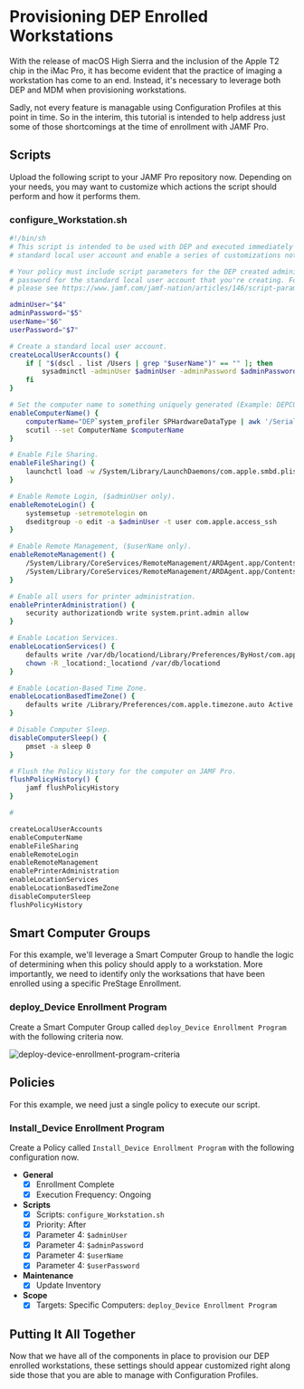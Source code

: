 
# Provisioning DEP Enrolled Workstations

With the release of macOS High Sierra and the inclusion of the Apple T2 chip in the iMac Pro, it has become evident that the practice of imaging a workstation has come to an end. Instead, it's necessary to leverage both DEP and MDM when provisioning workstations.

Sadly, not every feature is managable using Configuration Profiles at this point in time. So in the interim, this tutorial is intended to help address just some of those shortcomings at the time of enrollment with JAMF Pro.

## Scripts

Upload the following script to your JAMF Pro repository now. Depending on your needs, you may want to customize which actions the script should perform and how it performs them.

### configure_Workstation.sh

```bash
#!/bin/sh
# This script is intended to be used with DEP and executed immediately after a successful JAMF Pro PreStage Enrollment. It will create another
# standard local user account and enable a series of customizations not currently possible using configuration profiles.

# Your policy must include script parameters for the DEP created administrator username and password, as well as the username and
# password for the standard local user account that you're creating. For more information on using script parameters,
# please see https://www.jamf.com/jamf-nation/articles/146/script-parameters.

adminUser="$4"
adminPassword="$5"
userName="$6"
userPassword="$7"

# Create a standard local user account.
createLocalUserAccounts() {
    if [ "$(dscl . list /Users | grep "$userName")" == "" ]; then
        sysadminctl -adminUser $adminUser -adminPassword $adminPassword -addUser $userName -password $userPassword -picture /Library/User\ Pictures/Animals/Parrot.tif
    fi
}

# Set the computer name to something uniquely generated (Example: DEPC03FF3GFGFBB).
enableComputerName() {
    computerName="DEP`system_profiler SPHardwareDataType | awk '/Serial/ {print $4}'`"
    scutil --set ComputerName $computerName
}

# Enable File Sharing.
enableFileSharing() {
    launchctl load -w /System/Library/LaunchDaemons/com.apple.smbd.plist
}

# Enable Remote Login, ($adminUser only).
enableRemoteLogin() {
    systemsetup -setremotelogin on
    dseditgroup -o edit -a $adminUser -t user com.apple.access_ssh
}

# Enable Remote Management, ($userName only).
enableRemoteManagement() {
    /System/Library/CoreServices/RemoteManagement/ARDAgent.app/Contents/Resources/kickstart -activate -configure -allowAccessFor -specifiedUsers -clientopts -setmenuextra -menuextra yes
    /System/Library/CoreServices/RemoteManagement/ARDAgent.app/Contents/Resources/kickstart -configure -users $userName -access -on -privs -all
}

# Enable all users for printer administration.
enablePrinterAdministration() {
    security authorizationdb write system.print.admin allow
}

# Enable Location Services.
enableLocationServices() {
    defaults write /var/db/locationd/Library/Preferences/ByHost/com.apple.locationd LocationServicesEnabled -int 1
    chown -R _locationd:_locationd /var/db/locationd
}

# Enable Location-Based Time Zone.
enableLocationBasedTimeZone() {
    defaults write /Library/Preferences/com.apple.timezone.auto Active -bool true
}

# Disable Computer Sleep.
disableComputerSleep() {
    pmset -a sleep 0
}

# Flush the Policy History for the computer on JAMF Pro.
flushPolicyHistory() {
    jamf flushPolicyHistory
}

#

createLocalUserAccounts
enableComputerName
enableFileSharing
enableRemoteLogin
enableRemoteManagement
enablePrinterAdministration
enableLocationServices
enableLocationBasedTimeZone
disableComputerSleep
flushPolicyHistory
```

## Smart Computer Groups

For this example, we'll leverage a Smart Computer Group to handle the logic of determining when this policy should apply to a workstation. More importantly, we need to identify only the worksations that have been enrolled using a specific PreStage Enrollment.

### deploy_Device Enrollment Program

Create a Smart Computer Group called `deploy_Device Enrollment Program` with the following criteria now.

![deploy-device-enrollment-program-criteria](https://github.com/ToplessBanana/tutorials/blob/master/HOW-TO-provisioning-dep-enrolled-workstations/resources/deploy-device-enrollment-program-criteria.png)

## Policies

For this example, we need just a single policy to execute our script.

### Install_Device Enrollment Program

Create a Policy called `Install_Device Enrollment Program` with the following configuration now.

- **General**
  - [x] Enrollment Complete
  - [x] Execution Frequency: Ongoing
- **Scripts**
  - [x] Scripts: `configure_Workstation.sh`
  - [x] Priority: After
  - [x] Parameter 4: `$adminUser`
  - [x] Parameter 4: `$adminPassword`
  - [x] Parameter 4: `$userName`
  - [x] Parameter 4: `$userPassword`
- **Maintenance**
  - [x] Update Inventory
- **Scope**
  - [x] Targets: Specific Computers: `deploy_Device Enrollment Program`

## Putting It All Together

Now that we have all of the components in place to provision our DEP enrolled workstations, these settings should appear customized right along side those that you are able to manage with Configuration Profiles.
